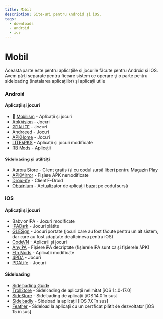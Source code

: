```yaml
---
title: Mobil
description: Site-uri pentru Android și iOS.
tags:
  - downloads
  - android
  - ios
---
```


# Mobil

Această parte este pentru aplicațiile și jocurile făcute pentru Android și iOS. Avem părți separate pentru fiecare sistem de operare și o parte pentru sideloading (instalarea aplicațiilor) și aplicații utile

### Android

#### Aplicații și jocuri
- :star2: [Mobilism](https://forum.mobilism.me) - Aplicații și jocuri
- [ApkVision](https://apkvision.org) - Jocuri
- [PDALIFE](https://pdalife.com) - Jocuri
- [Androeed](https://androeed.store) - Jocuri
- [APKHome](https://apkhome.io) - Jocuri
- [LITEAPKS](https://liteapks.com) - Aplicații și jocuri modificate
- [RB Mods](https://www.rockmods.net) - Aplicații

#### Sideloading și utilități
- [Aurora Store](https://auroraoss.com/) - Client gratis (și cu codul sursă liber) pentru Magazin Play
- [APKMirror](https://www.apkmirror.com/) - Fișiere APK nemodificate
- [Droid-ify](https://github.com/Droid-ify/client) - Client F-Droid
- [Obtainium](https://github.com/ImranR98/Obtainium/) - Actualizator de aplicații bazat pe codul sursă

### iOS

#### Aplicații și jocuri
- [BabylonIPA](https://t.me/BabylonIPA) - Jocuri modificate
- [IPADark](https://t.me/ipa_dark) - Jocuri plătite
- [GLESign](https://t.me/glesign) - Jocuri portate (jocuri care au fost făcute pentru un alt sistem, dar care au fost adaptate de altcineva pentru iOS)
- [CodeVN](https://ios.codevn.net) - Aplicații și jocuri
- [AnyIPA](https://anyipa.me) - Fișiere iPA decriptate (fișierele iPA sunt ca și fișierele APK)
- [Eth Mods](https://sultanmods.fyi) - Aplicații modificate
- [4PDA](https://4pda.to/forum/) - Jocuri
- [PDALife](https://pdalife.com/ios/games/) - Jocuri

#### Sideloading
- [Sideloading Guide](https://ios.cfw.guide/sideloading-apps/)
- [TrollStore](https://github.com/opa334/TrollStore) - Sideloading de aplicații nelimitat [iOS 14.0-17.0]
- [SideStore](https://sidestore.io/) - Sideloading de aplicații [iOS 14.0 în sus]
- [Sideloadly](https://sideloadly.io/) - Sideload la aplicații [iOS 7.0 în sus]
- [Feather](https://github.com/khcrysalis/Feather) - Sideload la aplicații cu un certificat plătit de dezvoltator [iOS 15 în sus]
